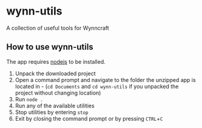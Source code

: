 # wynn-utils
A collection of useful tools for Wynncraft

## How to use wynn-utils
The app requires [nodejs](https://nodejs.org/en/download/) to be installed.
1. Unpack the downloaded project
1. Open a command prompt and navigate to the folder the unzipped app is located in - (`cd Documents` and `cd wynn-utils` if you unpacked the project without changing location)
1. Run `node .`
1. Run any of the available utilities
1. Stop utilities by entering `stop`
1. Exit by closing the command prompt or by pressing `CTRL`+`C`
